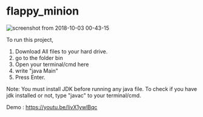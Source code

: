 # flappy_minion

![screenshot from 2018-10-03 00-43-15](https://user-images.githubusercontent.com/17933690/46369662-68812e00-c6a5-11e8-97ad-aedc3a67cf39.png)

To run this project,

   1. Download All files to your hard drive.
   2. go to the folder bin
   3. Open your terminal/cmd here
   4. write "java Main"
   5. Press Enter.

Note: You must install JDK before running any java file. To check if you have jdk installed or not, type "javac" to your terminal/cmd.

Demo : https://youtu.be/IivX1ywlBqc


